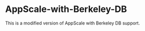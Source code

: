 AppScale-with-Berkeley-DB
=========================
This is a modified version of AppScale with Berkeley DB support.
